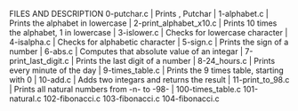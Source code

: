 FILES AND DESCRIPTION
0-putchar.c | Prints , Putchar |
1-alphabet.c | Prints the alphabet in lowercase |
2-print_alphabet_x10.c | Prints 10 times the alphabet, 1 in lowercase | 
3-islower.c | Checks for lowercase character | 
4-isalpha.c | Checks for alphabetic character | 
5-sign.c | Prints the sign of a number |
6-abs.c | Computes that absolute value of an integar |
7-print_last_digit.c | Prints the last digit of a number |
8-24_hours.c | Prints every minute of the day | 
9-times_table.c | Prints the 9 times table, starting with 0 |
10-add.c | Adds two integars and returns the result | 
11-print_to_98.c | Prints all natural numbers from -n- to -98- |
100-times_table.c
101-natural.c
102-fibonacci.c
103-fibonacci.c
104-fibonacci.c
